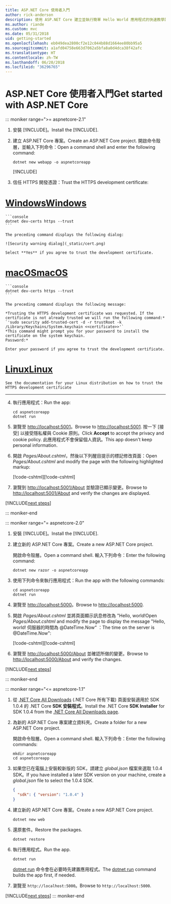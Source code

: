 ```yaml
---
title: ASP.NET Core 使用者入門
author: rick-anderson
description: 使用 ASP.NET Core 建立並執行簡單 Hello World 應用程式的快速教學課程。
ms.author: riande
ms.custom: mvc
ms.date: 05/31/2018
uid: getting-started
ms.openlocfilehash: eb049dea2800cf2e12c044b88d1664ee80bb95a5
ms.sourcegitcommit: a1afd04758e663d7062a5bfa8a0d4dca38f42afc
ms.translationtype: HT
ms.contentlocale: zh-TW
ms.lasthandoff: 06/20/2018
ms.locfileid: "36296765"
---
```

# <a name="get-started-with-aspnet-core"></a><span data-ttu-id="138db-103">ASP.NET Core 使用者入門</span><span class="sxs-lookup"><span data-stu-id="138db-103">Get started with ASP.NET Core</span></span>

::: moniker range=">= aspnetcore-2.1"

1. <span data-ttu-id="138db-104">安裝 [!INCLUDE[](~/includes/2.1-SDK.md)]。</span><span class="sxs-lookup"><span data-stu-id="138db-104">Install the [!INCLUDE[](~/includes/2.1-SDK.md)].</span></span>

2. <span data-ttu-id="138db-105">建立 ASP.NET Core 專案。</span><span class="sxs-lookup"><span data-stu-id="138db-105">Create an ASP.NET Core project.</span></span> <span data-ttu-id="138db-106">開啟命令殼層，並輸入下列命令：</span><span class="sxs-lookup"><span data-stu-id="138db-106">Open a command shell and enter the following command:</span></span>

    ```console
    dotnet new webapp -o aspnetcoreapp
    ```

    [!INCLUDE[](~/includes/webapp-alias-notice.md)]

3. <span data-ttu-id="138db-108">信任 HTTPS 開發憑證：</span><span class="sxs-lookup"><span data-stu-id="138db-108">Trust the HTTPS development certificate:</span></span>

# <a name="windowstabwindows"></a>[<span data-ttu-id="138db-109">Windows</span><span class="sxs-lookup"><span data-stu-id="138db-109">Windows</span></span>](#tab/windows)

    ```console
    dotnet dev-certs https --trust
    ```

    The preceding command displays the following dialog:

    ![Security warning dialog](_static/cert.png)

    Select **Yes** if you agree to trust the development certificate.

# <a name="macostabmacos"></a>[<span data-ttu-id="138db-110">macOS</span><span class="sxs-lookup"><span data-stu-id="138db-110">macOS</span></span>](#tab/macos)

    ```console
    dotnet dev-certs https --trust
    ```

    The preceding command displays the following message:

    *Trusting the HTTPS development certificate was requested. If the certificate is not already trusted we will run the following command:*
    `'sudo security add-trusted-cert -d -r trustRoot -k /Library/Keychains/System.keychain <<certificate>>'`
    *This command might prompt you for your password to install the certificate on the system keychain.
    Password:*

    Enter your password if you agree to trust the development certificate.

# <a name="linuxtablinux"></a>[<span data-ttu-id="138db-111">Linux</span><span class="sxs-lookup"><span data-stu-id="138db-111">Linux</span></span>](#tab/linux)

    See the documentation for your Linux distribution on how to trust the HTTPS development certificate
---

4. <span data-ttu-id="138db-112">執行應用程式：</span><span class="sxs-lookup"><span data-stu-id="138db-112">Run the app:</span></span>

    ```console
    cd aspnetcoreapp
    dotnet run
    ```

5. <span data-ttu-id="138db-113">瀏覽至 [http://localhost:5001](http://localhost:5001)。</span><span class="sxs-lookup"><span data-stu-id="138db-113">Browse to [http://localhost:5001](http://localhost:5001).</span></span>  <span data-ttu-id="138db-114">按一下 [接受] 以接受隱私權與 Cookie 原則。</span><span class="sxs-lookup"><span data-stu-id="138db-114">Click **Accept** to accept the privacy and cookie policy.</span></span> <span data-ttu-id="138db-115">此應用程式不會保留個人資訊。</span><span class="sxs-lookup"><span data-stu-id="138db-115">This app doesn't keep personal information.</span></span>

6. <span data-ttu-id="138db-116">開啟 *Pages/About.cshtml*，然後以下列醒目提示的標記修改頁面：</span><span class="sxs-lookup"><span data-stu-id="138db-116">Open *Pages/About.cshtml* and modify the page with the following highlighted markup:</span></span>

    <span data-ttu-id="138db-117">[!code-cshtml[](sample/getting-started/about.cshtml?highlight=9)]</span><span class="sxs-lookup"><span data-stu-id="138db-117">[!code-cshtml[](sample/getting-started/about.cshtml?highlight=9)]</span></span>

7. <span data-ttu-id="138db-118">瀏覽到 [http://localhost:5001/About](http://localhost:5001/About) 並驗證已顯示變更。</span><span class="sxs-lookup"><span data-stu-id="138db-118">Browse to [http://localhost:5001/About](http://localhost:5001/About) and verify the changes are displayed.</span></span>

[!INCLUDE[next steps](~/includes/getting-started/next-steps.md)]

::: moniker-end

::: moniker range="= aspnetcore-2.0"

1. <span data-ttu-id="138db-119">安裝 [!INCLUDE[](~/includes/net-core-sdk-download-link.md)]。</span><span class="sxs-lookup"><span data-stu-id="138db-119">Install the [!INCLUDE[](~/includes/net-core-sdk-download-link.md)].</span></span>

2. <span data-ttu-id="138db-120">建立新的 ASP.NET Core 專案。</span><span class="sxs-lookup"><span data-stu-id="138db-120">Create a new ASP.NET Core project.</span></span>

   <span data-ttu-id="138db-121">開啟命令殼層。</span><span class="sxs-lookup"><span data-stu-id="138db-121">Open a command shell.</span></span> <span data-ttu-id="138db-122">輸入下列命令：</span><span class="sxs-lookup"><span data-stu-id="138db-122">Enter the following command:</span></span>

    ```console
    dotnet new razor -o aspnetcoreapp
    ```

3. <span data-ttu-id="138db-123">使用下列命令來執行應用程式：</span><span class="sxs-lookup"><span data-stu-id="138db-123">Run the app with the following commands:</span></span>

    ```console
    cd aspnetcoreapp
    dotnet run
    ```

4. <span data-ttu-id="138db-124">瀏覽至 [http://localhost:5000](http://localhost:5000)。</span><span class="sxs-lookup"><span data-stu-id="138db-124">Browse to [http://localhost:5000](http://localhost:5000).</span></span>

5. <span data-ttu-id="138db-125">開啟 *Pages/About.cshtml* 並將頁面顯示訊息修改為 "Hello, world!</span><span class="sxs-lookup"><span data-stu-id="138db-125">Open *Pages/About.cshtml* and modify the page to display the message "Hello, world!</span></span> <span data-ttu-id="138db-126">伺服器的時間為 @DateTime.Now“ ：</span><span class="sxs-lookup"><span data-stu-id="138db-126">The time on the server is @DateTime.Now":</span></span>

    <span data-ttu-id="138db-127">[!code-cshtml[](sample/getting-started/about.cshtml?highlight=9&range=1-9)]</span><span class="sxs-lookup"><span data-stu-id="138db-127">[!code-cshtml[](sample/getting-started/about.cshtml?highlight=9&range=1-9)]</span></span>

6. <span data-ttu-id="138db-128">瀏覽至 [http://localhost:5000/About](http://localhost:5000/About) 並確認所做的變更。</span><span class="sxs-lookup"><span data-stu-id="138db-128">Browse to [http://localhost:5000/About](http://localhost:5000/About) and verify the changes.</span></span>

[!INCLUDE[next steps](~/includes/getting-started/next-steps.md)]

::: moniker-end

::: moniker range="<= aspnetcore-1.1"

1. <span data-ttu-id="138db-129">從 [.NET Core All Downloads](https://www.microsoft.com/net/download/all) (.NET Core 所有下載) 頁面安裝適用於 SDK 1.0.4 的 .NET Core **SDK 安裝程式**。</span><span class="sxs-lookup"><span data-stu-id="138db-129">Install the .NET Core **SDK Installer** for SDK 1.0.4 from the [.NET Core All Downloads page](https://www.microsoft.com/net/download/all).</span></span>

2. <span data-ttu-id="138db-130">為新的 ASP.NET Core 專案建立資料夾。</span><span class="sxs-lookup"><span data-stu-id="138db-130">Create a folder for a new ASP.NET Core project.</span></span>

   <span data-ttu-id="138db-131">開啟命令殼層。</span><span class="sxs-lookup"><span data-stu-id="138db-131">Open a command shell.</span></span> <span data-ttu-id="138db-132">輸入下列命令：</span><span class="sxs-lookup"><span data-stu-id="138db-132">Enter the following commands:</span></span>

   ```console
   mkdir aspnetcoreapp
   cd aspnetcoreapp
   ```

3. <span data-ttu-id="138db-133">如果您已在電腦上安裝較新版的 SDK，請建立 *global.json* 檔案來選取 1.0.4 SDK。</span><span class="sxs-lookup"><span data-stu-id="138db-133">If you have installed a later SDK version on your machine, create a *global.json* file to select the 1.0.4 SDK.</span></span>

   ```json
   {
     "sdk": { "version": "1.0.4" }
   }
   ```

4. <span data-ttu-id="138db-134">建立新的 ASP.NET Core 專案。</span><span class="sxs-lookup"><span data-stu-id="138db-134">Create a new ASP.NET Core project.</span></span>

   ```console
   dotnet new web
   ```

5. <span data-ttu-id="138db-135">還原套件。</span><span class="sxs-lookup"><span data-stu-id="138db-135">Restore the packages.</span></span>

    ```console
    dotnet restore
    ```

6. <span data-ttu-id="138db-136">執行應用程式。</span><span class="sxs-lookup"><span data-stu-id="138db-136">Run the app.</span></span>

   ```console
   dotnet run
   ```

   <span data-ttu-id="138db-137">[dotnet run](/dotnet/core/tools/dotnet-run) 命令會在必要時先建置應用程式。</span><span class="sxs-lookup"><span data-stu-id="138db-137">The [dotnet run](/dotnet/core/tools/dotnet-run) command builds the app first, if needed.</span></span>

7. <span data-ttu-id="138db-138">瀏覽至 `http://localhost:5000`。</span><span class="sxs-lookup"><span data-stu-id="138db-138">Browse to `http://localhost:5000`.</span></span>

[!INCLUDE[next steps](~/includes/getting-started/next-steps.md)]
::: moniker-end
